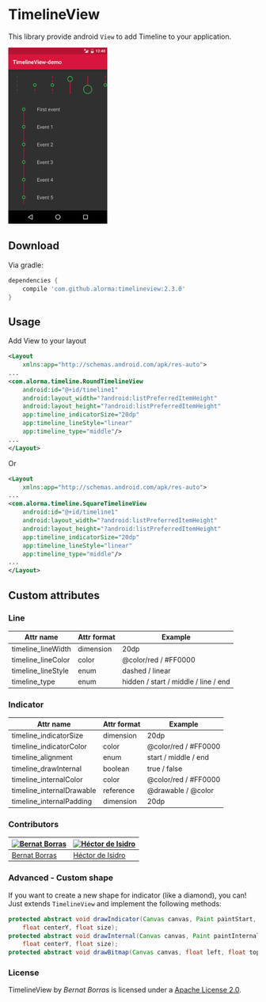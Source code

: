 TimelineView
============

This library provide android `View` to add Timeline to your application.

![image](screenshot.png)

## Download

Via gradle:

```groovy
dependencies {
	compile 'com.github.alorma:timelineview:2.3.0'
}
```

## Usage

Add View to your layout

```xml
<Layout 
    xmlns:app="http://schemas.android.com/apk/res-auto">
...
<com.alorma.timeline.RoundTimelineView
	android:id="@+id/timeline1"
   	android:layout_width="?android:listPreferredItemHeight"
   	android:layout_height="?android:listPreferredItemHeight"
   	app:timeline_indicatorSize="20dp"
   	app:timeline_lineStyle="linear"
   	app:timeline_type="middle"/>
...
</Layout>
```
Or 
```xml
<Layout 
    xmlns:app="http://schemas.android.com/apk/res-auto">
...
<com.alorma.timeline.SquareTimelineView
	android:id="@+id/timeline1"
   	android:layout_width="?android:listPreferredItemHeight"
   	android:layout_height="?android:listPreferredItemHeight"
   	app:timeline_indicatorSize="20dp"
   	app:timeline_lineStyle="linear"
   	app:timeline_type="middle"/>
...
</Layout>
```

## Custom attributes

### Line

| Attr name | Attr format | Example |
|---|---|---|
| timeline_lineWidth | dimension | 20dp |
| timeline_lineColor | color | @color/red / #FF0000 |
| timeline_lineStyle | enum | dashed / linear |
| timeline_type | enum | hidden / start / middle / line / end |

### Indicator


| Attr name | Attr format | Example |
|---|---|---|
| timeline_indicatorSize | dimension | 20dp |
| timeline_indicatorColor | color | @color/red / #FF0000 |
| timeline_alignment | enum | start / middle  / end |
| timeline_drawInternal | boolean | true / false |
| timeline_internalColor | color | @color/red / #FF0000 |
| timeline_internalDrawable | reference | @drawable / @color |
| timeline_internalPadding | dimension | 20dp |

### Contributors

<a href="https:/github.com/alorma"><img src="https://avatars3.githubusercontent.com/u/887462?v=3&s=460" alt="Bernat Borras" height="80" width="80" target="_blank"/></a> | <a href="https://github.com/hrules6872"><img src="https://avatars2.githubusercontent.com/u/5445152?v=3&s=400" alt="Héctor de Isidro" height="80" width="80" target="_blank"/></a> |
---|---|
[Bernat Borras](https://github.com/alorma) | [Héctor de Isidro](https://github.com/hrules6872) |

### Advanced - Custom shape

If you want to create a new shape for indicator (like a diamond), you can! Just extends `TimelineView` and implement the following  methods:

```java
protected abstract void drawIndicator(Canvas canvas, Paint paintStart, float centerX,
	float centerY, float size);
protected abstract void drawInternal(Canvas canvas, Paint paintInternal, float centerX,
	float centerY, float size);
protected abstract void drawBitmap(Canvas canvas, float left, float top, int size);
```

### License
TimelineView by *Bernat Borras* is licensed under a [Apache License 2.0](http://www.apache.org/licenses/LICENSE-2.0).
